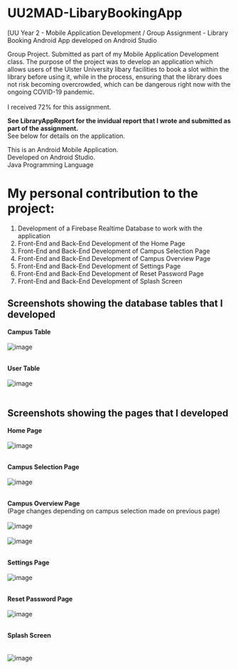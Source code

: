 # UU2MAD-LibaryBookingApp
[UU Year 2 - Mobile Application Development / Group Assignment - Library Booking Android App developed on Android Studio

Group Project. Submitted as part of my Mobile Application Development class.
The purpose of the project was to develop an application which allows users of the Ulster University libary facilities to book a slot within the library before using it, while in the process, ensuring that the library does not risk becoming overcrowded, which can be dangerous right now with the ongoing COVID-19 pandemic.
<br /><br />I received 72% for this assignment.

**See LibraryAppReport for the invidual report that I wrote and submitted as part of the assignment.**<br />
See below for details on the application.

This is an Android Mobile Application.<br />
Developed on Android Studio.<br />
Java Programming Language<br />

# My personal contribution to the project:
1. Development of a Firebase Realtime Database to work with the application
2. Front-End and Back-End Development of the Home Page
3. Front-End and Back-End Development of Campus Selection Page
4. Front-End and Back-End Development of Campus Overview Page
5. Front-End and Back-End Development of Settings Page
6. Front-End and Back-End Development of Reset Password Page
7. Front-End and Back-End Development of Splash Screen

## Screenshots showing the database tables that I developed
**Campus Table**<br /><br />
![image](https://user-images.githubusercontent.com/91070226/152444461-e07963ca-7bf7-49fb-bdec-e531f95a8232.png)<br /><br />

**User Table**<br /><br />
![image](https://user-images.githubusercontent.com/91070226/152444478-fced0147-6eab-42fe-808f-1230e22a7522.png)<br /><br />

## Screenshots showing the pages that I developed
**Home Page**<br /><br />
![image](https://user-images.githubusercontent.com/91070226/152442646-d0bbb6cf-4d02-48b4-8dcd-6b41fee2ae58.png)<br /><br />

**Campus Selection Page**<br /><br />
![image](https://user-images.githubusercontent.com/91070226/152444233-ebfe26d7-10a4-40e5-b7e1-e4a5dbba6bc3.png)<br /><br />

**Campus Overview Page**<br />
(Page changes depending on campus selection made on previous page)<br /><br />
![image](https://user-images.githubusercontent.com/91070226/152444250-2cb64538-283a-4745-98ad-1c172d2d147a.png)<br /><br />
![image](https://user-images.githubusercontent.com/91070226/152444259-f6e09a5f-d75d-46d5-aa05-41f63be50be2.png)<br /><br />

**Settings Page**<br /><br />
![image](https://user-images.githubusercontent.com/91070226/152444322-352b65cc-c87f-4758-96cf-3eff69a4b63e.png)<br /><br />

**Reset Password Page**<br /><br />
![image](https://user-images.githubusercontent.com/91070226/152444329-e607ad1a-cb69-422f-ad8d-50fcf78aaa04.png)<br /><br />

**Splash Screen**<br /><br /><br />
![image](https://user-images.githubusercontent.com/91070226/152444346-d7319a6f-26cd-44a9-9d02-5cd623edf3b4.png)<br /><br />
